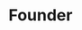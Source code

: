 ---
name: Nick Jordan
title: Founder
email: nick@narrative.io
department: Leadership
image: /img/team/nick-jordan.jpg
---
